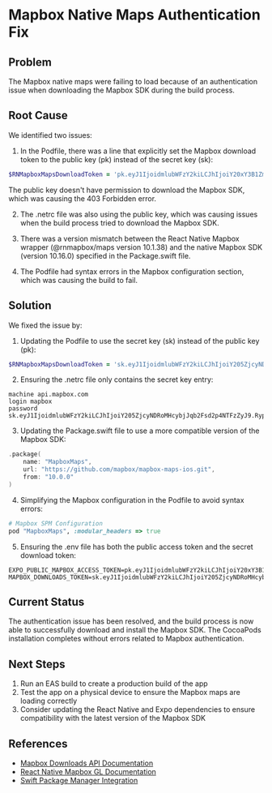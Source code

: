 # Mapbox Native Maps Authentication Fix

## Problem

The Mapbox native maps were failing to load because of an authentication issue when downloading the Mapbox SDK during the build process.

## Root Cause

We identified two issues:

1. In the Podfile, there was a line that explicitly set the Mapbox download token to the public key (pk) instead of the secret key (sk):

```ruby
$RNMapboxMapsDownloadToken = 'pk.eyJ1IjoidmlubWFzY2kiLCJhIjoiY20xY3B1ZmdzMHp5eDJwcHBtMmptOG8zOSJ9.Ayn_YEjOCCqujIYhY9PiiA'
```

The public key doesn't have permission to download the Mapbox SDK, which was causing the 403 Forbidden error.

2. The .netrc file was also using the public key, which was causing issues when the build process tried to download the Mapbox SDK.

3. There was a version mismatch between the React Native Mapbox wrapper (@rnmapbox/maps version 10.1.38) and the native Mapbox SDK (version 10.16.0) specified in the Package.swift file.

4. The Podfile had syntax errors in the Mapbox configuration section, which was causing the build to fail.

## Solution

We fixed the issue by:

1. Updating the Podfile to use the secret key (sk) instead of the public key (pk):

```ruby
$RNMapboxMapsDownloadToken = 'sk.eyJ1IjoidmlubWFzY2kiLCJhIjoiY205ZjcyNDRoMHcybjJqb2Fsd2p4NTFzZyJ9.RypRAeS61ChnzZJRSViOpg'
```

2. Ensuring the .netrc file only contains the secret key entry:

```
machine api.mapbox.com
login mapbox
password sk.eyJ1IjoidmlubWFzY2kiLCJhIjoiY205ZjcyNDRoMHcybjJqb2Fsd2p4NTFzZyJ9.RypRAeS61ChnzZJRSViOpg
```

3. Updating the Package.swift file to use a more compatible version of the Mapbox SDK:

```swift
.package(
    name: "MapboxMaps",
    url: "https://github.com/mapbox/mapbox-maps-ios.git",
    from: "10.0.0"
)
```

4. Simplifying the Mapbox configuration in the Podfile to avoid syntax errors:

```ruby
# Mapbox SPM Configuration
pod "MapboxMaps", :modular_headers => true
```

5. Ensuring the .env file has both the public access token and the secret download token:

```
EXPO_PUBLIC_MAPBOX_ACCESS_TOKEN=pk.eyJ1IjoidmlubWFzY2kiLCJhIjoiY20xY3B1ZmdzMHp5eDJwcHBtMmptOG8zOSJ9.Ayn_YEjOCCqujIYhY9PiiA
MAPBOX_DOWNLOADS_TOKEN=sk.eyJ1IjoidmlubWFzY2kiLCJhIjoiY205ZjcyNDRoMHcybjJqb2Fsd2p4NTFzZyJ9.RypRAeS61ChnzZJRSViOpg
```

## Current Status

The authentication issue has been resolved, and the build process is now able to successfully download and install the Mapbox SDK. The CocoaPods installation completes without errors related to Mapbox authentication.

## Next Steps

1. Run an EAS build to create a production build of the app
2. Test the app on a physical device to ensure the Mapbox maps are loading correctly
3. Consider updating the React Native and Expo dependencies to ensure compatibility with the latest version of the Mapbox SDK

## References

- [Mapbox Downloads API Documentation](https://docs.mapbox.com/api/maps/mapbox-gl-js/)
- [React Native Mapbox GL Documentation](https://github.com/rnmapbox/maps)
- [Swift Package Manager Integration](https://github.com/mapbox/mapbox-maps-ios/blob/main/Documentation/SPM.md)
